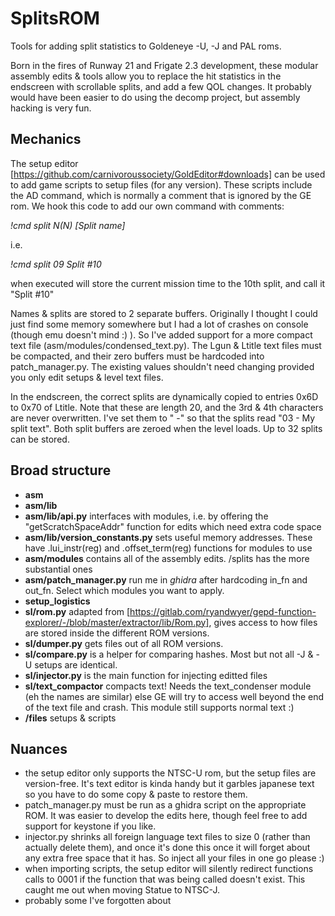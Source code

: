 # SplitsROM
Tools for adding split statistics to Goldeneye -U, -J and PAL roms.

Born in the fires of Runway 21 and Frigate 2.3 development, these modular assembly edits & tools allow you to replace the hit statistics in the endscreen with scrollable splits, and add a few QOL changes. It probably would have been easier to do using the decomp project, but assembly hacking is very fun.

## Mechanics

The setup editor [https://github.com/carnivoroussociety/GoldEditor#downloads] can be used to add game scripts to setup files (for any version). These scripts include the AD command, which is normally a comment that is ignored by the GE rom. We hook this code to add our own command with comments:

*!cmd split N(N) [Split name]*

i.e.

*!cmd split 09 Split #10*

when executed will store the current mission time to the 10th split, and call it "Split #10"

Names & splits are stored to 2 separate buffers. Originally I thought I could just find some memory somewhere but I had a lot of crashes on console (though emu doesn't mind :) ). So I've added support for a more compact text file (asm/modules/condensed_text.py). The Lgun & Ltitle text files must be compacted, and their zero buffers must be hardcoded into patch_manager.py. The existing values shouldn't need changing provided you only edit setups & level text files.

In the endscreen, the correct splits are dynamically copied to entries 0x6D to 0x70 of Ltitle. Note that these are length 20, and the 3rd & 4th characters are never overwritten. I've set them to " -" so that the splits read "03 - My split text". Both split buffers are zeroed when the level loads. Up to 32 splits can be stored.

## Broad structure
* **asm**
* **asm/lib**
* **asm/lib/api.py** interfaces with modules, i.e. by offering the "getScratchSpaceAddr" function for edits which need extra code space
* **asm/lib/version_constants.py** sets useful memory addresses. These have .lui_instr(reg) and .offset_term(reg) functions for modules to use
* **asm/modules** contains all of the assembly edits. /splits has the more substantial ones
* **asm/patch_manager.py** run me in *ghidra* after hardcoding in_fn and out_fn. Select which modules you want to apply.
* **setup_logistics**
* **sl/rom.py** adapted from [https://gitlab.com/ryandwyer/gepd-function-explorer/-/blob/master/extractor/lib/Rom.py], gives access to how files are stored inside the different ROM versions.
* **sl/dumper.py** gets files out of all ROM versions.
* **sl/compare.py** is a helper for comparing hashes. Most but not all -J & -U setups are identical.
* **sl/injector.py** is the main function for injecting editted files
* **sl/text_compactor** compacts text! Needs the text_condenser module (eh the names are similar) else GE will try to access well beyond the end of the text file and crash. This module still supports normal text :)  
* **/files** setups & scripts
    
## Nuances
* the setup editor only supports the NTSC-U rom, but the setup files are version-free. It's text editor is kinda handy but it garbles japanese text so you have to do some copy & paste to restore them. 
* patch_manager.py must be run as a ghidra script on the appropriate ROM. It was easier to develop the edits here, though feel free to add support for keystone if you like.
* injector.py shrinks all foreign language text files to size 0 (rather than actually delete them), and once it's done this once it will forget about any extra free space that it has. So inject all your files in one go please :)
* when importing scripts, the setup editor will silently redirect functions calls to 0001 if the function that was being called doesn't exist. This caught me out when moving Statue to NTSC-J.
* probably some I've forgotten about

    
      
